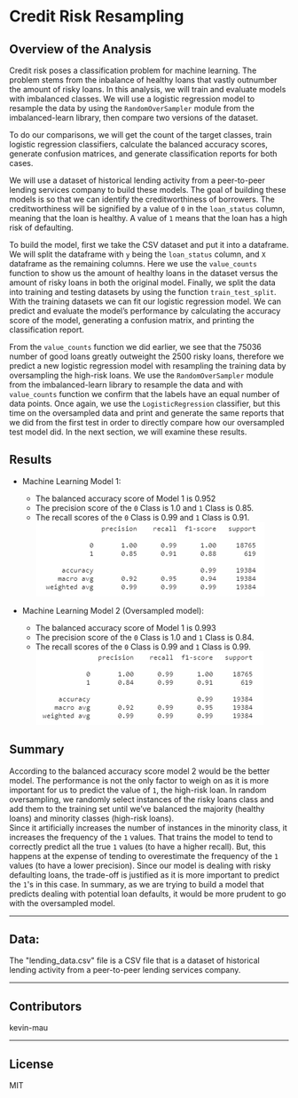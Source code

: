 # Credit Risk Resampling

## Overview of the Analysis

Credit risk poses a classification problem for machine learning.  The problem stems from the inbalance of healthy loans that vastly outnumber 
the amount of risky loans. In this analysis, we will train and evaluate models with imbalanced classes.  We will use a logistic regression model 
to resample the data by using the `RandomOverSampler` module from the imbalanced-learn library, then compare two versions of the dataset.
 
To do our comparisons, we will get the count of the target classes, train logistic regression classifiers, calculate the balanced accuracy scores, 
generate confusion matrices, and generate classification reports for both cases.

We will use a dataset of historical lending activity from a peer-to-peer lending services company to build these models.  The goal of building 
these models is so that we can identify the creditworthiness of borrowers.  The creditworthiness will be signified by a value of `0` in the 
`loan_status` column, meaning that the loan is healthy.  A value of `1` means that the loan has a high risk of defaulting.

To build the model, first we take the CSV dataset and put it into a dataframe.  We will split the dataframe with `y` being the `loan_status` column, 
and `X` dataframe as the remaining columns.  Here we use the `value_counts` function to show us the amount of healthy loans in the dataset versus
the amount of risky loans in both the original model.  Finally, we split the data into training and testing datasets by using the function
`train_test_split`.  With the training datasets we can fit our logistic regression model.  We can predict and evaluate the model’s performance by
calculating the accuracy score of the model, generating a confusion matrix, and printing the classification report.

From the `value_counts` function we did earlier, we see that the 75036 number of good loans greatly outweight the 2500 risky loans, therefore we 
predict a new logistic regression model with resampling the training data by oversampling the high-risk loans.  We use the `RandomOverSampler`
module from the imbalanced-learn library to resample the data and with `value_counts` function we confirm that the labels have an equal number of data 
points.  Once again, we use the `LogisticRegression` classifier, but this time on the oversampled data and print and generate the same reports that we 
did from the first test in order to directly compare how our oversampled test model did.  In the next section, we will examine these results.

## Results

* Machine Learning Model 1:
  * The balanced accuracy score of Model 1 is 0.952
  * The precision score of the `0` Class is 1.0 and `1` Class is 0.85.
  * The recall scores of the `0` Class is 0.99 and `1` Class is 0.91.
![classification_report_1](https://github.com/kevin-mau/credit_risk_resampling/blob/main/Resources/classification_report_1.PNG?raw=true)

* Machine Learning Model 2 (Oversampled model):
  * The balanced accuracy score of Model 1 is 0.993
  * The precision score of the `0` Class is 1.0 and `1` Class is 0.84.
  * The recall scores of the `0` Class is 0.99 and `1` Class is 0.99.
![classification_report_2](https://github.com/kevin-mau/credit_risk_resampling/blob/main/Resources/classification_report_2.PNG?raw=true)


## Summary

According to the balanced accuracy score model 2 would be the better model.  The performance is not the only factor to weigh on as it is more 
important for us to predict the value of `1`, the high-risk loan.  In random oversampling, we randomly select instances of the 
risky loans class and add them to the training set until we’ve balanced the majority (healthy loans) and minority classes (high-risk loans).  
Since it artificially increases the number of instances in the minority class, it increases the frequency of the `1` values.  That trains the model to 
tend to correctly predict all the true `1` values (to have a higher recall). But, this happens at the expense of tending to overestimate the frequency 
of the `1` values (to have a lower precision).  Since our model is dealing with risky defaulting loans, the trade-off is justified as it is more important 
to predict the `1`'s in this case.  In summary, as we are trying to build a model that predicts dealing with potential loan defaults, it would be more 
prudent to go with the oversampled model.

---

## Data:

The "lending_data.csv" file is a CSV file that is a dataset of historical lending activity from a peer-to-peer lending services company.

---

## Contributors

kevin-mau

---

## License

MIT
